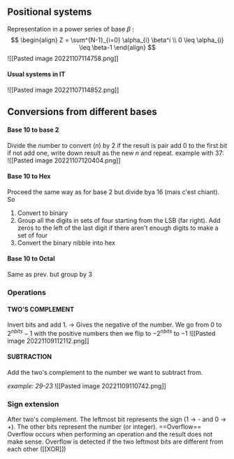```toc
```
## Positional systems

Representation in a power series of base $\beta$ :
$$
\begin{align}
Z = \sum^{N-1}_{i=0} \alpha_{i} \beta^i \\
0 \leq \alpha_{i} \leq \beta-1
\end{align}
$$
![[Pasted image 20221107114758.png]]

#### Usual systems in IT
![[Pasted image 20221107114852.png]]

## Conversions from different bases

#### Base 10 to base 2

Divide the number to convert ($n$) by 2 if the result is pair add 0 to the first bit if not add one, write down result as the new $n$ and repeat.
example with 37:
![[Pasted image 20221107120404.png]]


#### Base 10 to Hex
Proceed the same way as for base 2 but divide bya 16 (mais c'est chiant). So
1. Convert to binary
2. Group all the digits in sets of four starting from the LSB (far right). Add zeros to the left of the last digit if there aren't enough digits to make a set of four
3. Convert the binary nibble into hex 


#### Base 10 to Octal
Same as prev. but group by 3


### Operations

#### TWO'S COMPLEMENT
Invert bits and add 1. -> Gives the negative of the number. We go from 0 to $2^{nbits}-1$ with the positive numbers then we flip to $-2^{nbits}$ to $-1$
![[Pasted image 20221109112112.png]]
#### SUBTRACTION
Add the two's complement to the number we want to subtract from.

*example: 29-23*
![[Pasted image 20221109110742.png]]

### Sign extension
After two's complement. The leftmost bit represents the sign (1 -> - and 0 -> +). The other bits represent the number (or integer). 
==Overflow==
Overflow occurs when performing an operation and the result does not make sense. Overflow is detected if the two leftmost bits are different from each other ([[XOR]])
